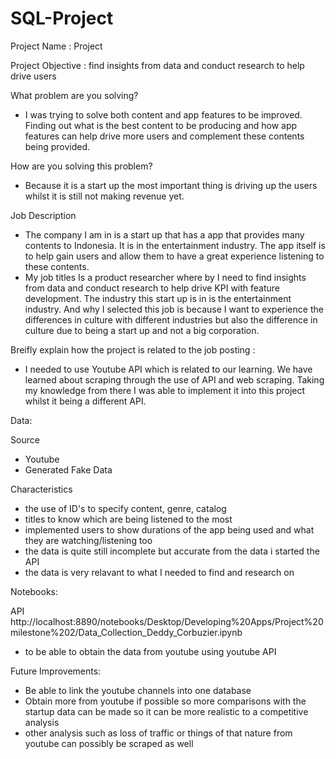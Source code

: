 # SQL-Project


Project Name : Project 

Project Objective : find insights from data and conduct research to help drive users 

What problem are you solving?

- I was trying to solve both content and app features to be improved. Finding out what is the best content to be producing and how app features can help drive more users and complement these contents being provided. 

How are you solving this problem?

- Because it is a start up the most important thing is driving up the users whilst it is still not making revenue yet. 

Job Description

- The company I am in is a start up that has a app that provides many contents to Indonesia. It is in the entertainment industry. The app itself is to help gain users and allow them to have a great experience listening to these contents. 
- My job titles Is a product researcher where by I need to find insights from data and conduct research to help drive KPI with feature development. The industry this start up is in is the entertainment industry. And why I selected this job is because I want to experience the differences in culture with different industries but also the difference in culture due to being a start up and not a big corporation.

Breifly explain how the project is related to the job posting :

- I needed to use Youtube API which is related to our learning. We have learned about scraping through the use of API and web scraping. Taking my knowledge from there I was able to implement it into this project whilst it being a different API. 

Data:

Source
  - Youtube 
  - Generated Fake Data 
 
Characteristics
  - the use of ID's to specify content, genre, catalog
  - titles to know which are being listened to the most 
  - implemented users to show durations of the app being used and what they are watching/listening too
  - the data is quite still incomplete but accurate from the data i started the API 
  - the data is very relavant to what I needed to find and research on 

Notebooks: 

API 
http://localhost:8890/notebooks/Desktop/Developing%20Apps/Project%20milestone%202/Data_Collection_Deddy_Corbuzier.ipynb
- to be able to obtain the data from youtube using youtube API 



Future Improvements:

- Be able to link the youtube channels into one database 
- Obtain more from youtube if possible so more comparisons with the startup data can be made so it can be more realistic to a competitive analysis
- other analysis such as loss of traffic or things of that nature from youtube can possibly be scraped as well

